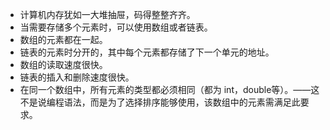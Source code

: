 * 计算机内存犹如一大堆抽屉，码得整整齐齐。
* 当需要存储多个元素时，可以使用数组或者链表。
* 数组的元素都在一起。
* 链表的元素时分开的，其中每个元素都存储了下一个单元的地址。
* 数组的读取速度很快。
* 链表的插入和删除速度很快。
* 在同一个数组中，所有元素的类型都必须相同（都为 int，double等）。——这不是说编程语法，而是为了选择排序能够使用，该数组中的元素需满足此要求。